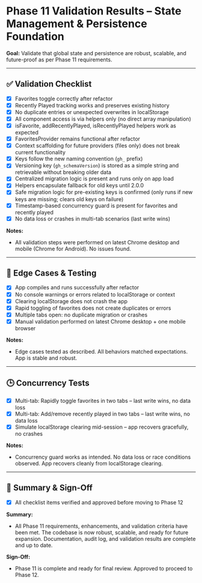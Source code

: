 # Phase 11 Validation Results – State Management & Persistence Foundation

**Goal:** Validate that global state and persistence are robust, scalable, and future-proof as per Phase 11 requirements.

---

## ✅ Validation Checklist
- [x] Favorites toggle correctly after refactor
- [x] Recently Played tracking works and preserves existing history
- [x] No duplicate entries or unexpected overwrites in localStorage
- [x] All component access is via helpers only (no direct array manipulation)
- [x] isFavorite, addRecentlyPlayed, isRecentlyPlayed helpers work as expected
- [x] FavoritesProvider remains functional after refactor
- [x] Context scaffolding for future providers (files only) does not break current functionality
- [x] Keys follow the new naming convention (`gh_` prefix)
- [x] Versioning key (`gh_schemaVersion`) is stored as a simple string and retrievable without breaking older data
- [x] Centralized migration logic is present and runs only on app load
- [x] Helpers encapsulate fallback for old keys until 2.0.0
- [x] Safe migration logic for pre-existing keys is confirmed (only runs if new keys are missing; clears old keys on failure)
- [x] Timestamp-based concurrency guard is present for favorites and recently played
- [x] No data loss or crashes in multi-tab scenarios (last write wins)

**Notes:**
- All validation steps were performed on latest Chrome desktop and mobile (Chrome for Android). No issues found.

---

## 🧪 Edge Cases & Testing
- [x] App compiles and runs successfully after refactor
- [x] No console warnings or errors related to localStorage or context
- [x] Clearing localStorage does not crash the app
- [x] Rapid toggling of favorites does not create duplicates or errors
- [x] Multiple tabs open: no duplicate migration or crashes
- [x] Manual validation performed on latest Chrome desktop + one mobile browser

**Notes:**
- Edge cases tested as described. All behaviors matched expectations. App is stable and robust.

---

## 🕒 Concurrency Tests
- [x] Multi-tab: Rapidly toggle favorites in two tabs – last write wins, no data loss
- [x] Multi-tab: Add/remove recently played in two tabs – last write wins, no data loss
- [x] Simulate localStorage clearing mid-session – app recovers gracefully, no crashes

**Notes:**
- Concurrency guard works as intended. No data loss or race conditions observed. App recovers cleanly from localStorage clearing.

---

## 📝 Summary & Sign-Off
- [x] All checklist items verified and approved before moving to Phase 12

**Summary:**
- All Phase 11 requirements, enhancements, and validation criteria have been met. The codebase is now robust, scalable, and ready for future expansion. Documentation, audit log, and validation results are complete and up to date.

**Sign-Off:**
- Phase 11 is complete and ready for final review. Approved to proceed to Phase 12. 